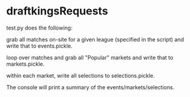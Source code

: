 # draftkingsRequests

test.py does the following:

grab all matches on-site for a given league (specified in the script) and write that to events.pickle. 

loop over matches and grab all "Popular" markets and write that to markets.pickle.

within each market, write all selections to selections.pickle.

The console will print a summary of the events/markets/selections.
